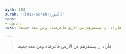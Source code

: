 ```yaml
---
ayah: 103
surah: '[[017-Surah|سورة]]'
tags:
- quran
text: فأراد أن يستفزهم من الأرض فأغرقناه ومن معه جميعا

---
```

> فأراد أن يستفزهم من الأرض فأغرقناه ومن معه جميعا
